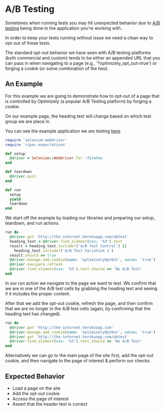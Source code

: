 # A/B Testing

Sometimes when running tests you may hit unexpected behavior due to [A/B testing](http://en.wikipedia.org/wiki/A/B_testing) being done in the application you're working with.

In order to keep your tests running without issue we need a clean way to opt-out of these tests.

The standard opt-out behavior we have seen with A/B testing platforms (both commercial and custom) tends to be either an appended URL that you can pass in when navigating to a page (e.g., '?optimizely_opt_out=true') or forging a cookie (or some combination of the two).

## An Example

For this example we are going to demonstrate how to opt-out of a page that is controlled by Optimizely (a popular A/B Testing platform) by forging a cookie.

On our example page, the heading text will change based on which test group we are place in.

You can see the example application we are testing [here](http://the-internet.herokuapp.com/abtest).

```ruby
require 'selenium-webdriver'
require 'rspec-expectations'

def setup
  @driver = Selenium::WebDriver.for :firefox
end

def teardown
  @driver.quit
end

def run
  setup
  yield
  teardown
end
```

We start off the example by loading our libraries and preparing our setup, teardown, and run actions.

```ruby
run do
  @driver.get 'http://the-internet.herokuapp.com/abtest'
  heading_text = @driver.find_element(css: 'h3').text
  result = heading_text.include?('A/B Test Control') ||
    heading_text.include?('A/B Test Variation 1')
  result.should == true
  @driver.manage.add_cookie(name: 'optimizelyOptOut', value: 'true')
  @driver.navigate.refresh
  @driver.find_element(css: 'h3').text.should == 'No A/B Test'
end
```

In our run action we navigate to the page we want to test. We confirm that we are in one of the A/B test cells by grabbing the heading text and seeing if it includes the proper content.

After that we add the opt-out cookie, refresh the page, and then confirm that we are no longer in the A/B test cells (again, by confirming that the heading text has changed).

```ruby
run do
  @driver.get 'http://the-internet.herokuapp.com'
  @driver.manage.add_cookie(name: 'optimizelyOptOut', value: 'true')
  @driver.get 'http://the-internet.herokuapp.com/abtest'
  @driver.find_element(css: 'h3').text.should == 'No A/B Test'
end
```

Alternatively we can go to the main page of the site first, add the opt-out cookie, and then navigate to the page of interest & perform our checks.

## Expected Behavior

+ Load a page on the site
+ Add the opt-out cookie
+ Access the page of interest
+ Assert that the header text is correct
